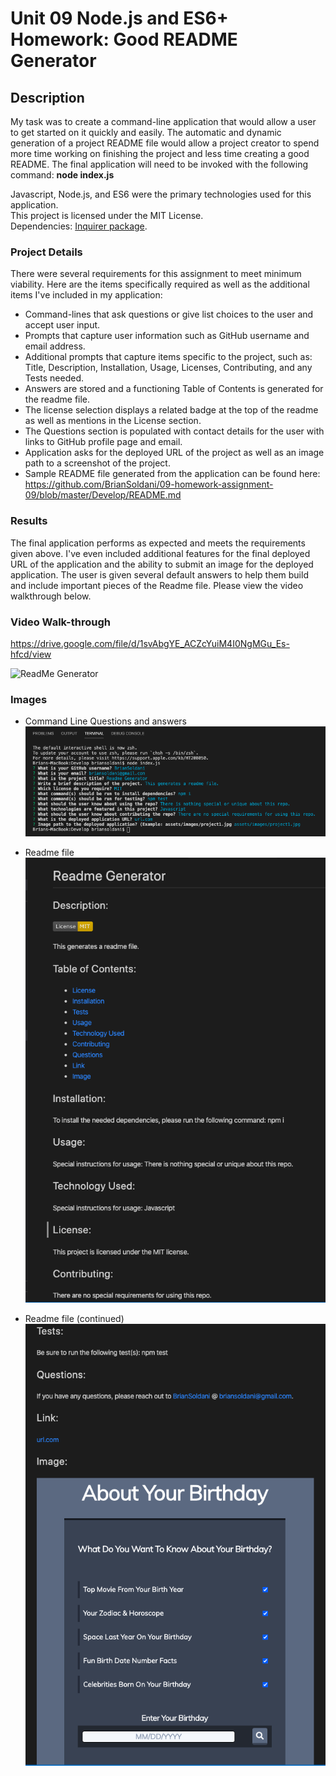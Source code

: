 # Unit 09 Node.js and ES6+ Homework: Good README Generator

## Description

My task was to create a command-line application that would allow a user to get started on it quickly and easily. The automatic and dynamic generation of a project README file would allow a project creator to spend more time working on finishing the project and less time creating a good README. The final application will need to be invoked with the following command: **node index.js**<br>

Javascript, Node.js, and ES6 were the primary technologies used for this application.<br>
This project is licensed under the MIT License.<br>
Dependencies: [Inquirer package](https://www.npmjs.com/package/inquirer).<br>


### Project Details

There were several requirements for this assignment to meet minimum viability. Here are the items specifically required as well as the additional items I've included in my application:

- Command-lines that ask questions or give list choices to the user and accept user input.
- Prompts that capture user information such as GitHub username and email address.
- Additional prompts that capture items specific to the project, such as: Title, Description, Installation, Usage, Licenses, Contributing, and any Tests needed.
- Answers are stored and a functioning Table of Contents is generated for the readme file.
- The license selection displays a related badge at the top of the readme as well as mentions in the License section.
- The Questions section is populated with contact details for the user with links to GitHub profile page and email.
- Application asks for the deployed URL of the project as well as an image path to a screenshot of the project.
- Sample README file generated from the application can be found here: https://github.com/BrianSoldani/09-homework-assignment-09/blob/master/Develop/README.md


### Results

The final application performs as expected and meets the requirements given above. I've even included additional features for the final deployed URL of the application and the ability to submit an image for the deployed application. The user is given several default answers to help them build and include important pieces of the Readme file. Please view the video walkthrough below.

### Video Walk-through

https://drive.google.com/file/d/1svAbgYE_ACZcYuiM4I0NgMGu_Es-hfcd/view

![ReadMe Generator](develop/assets/images/readme_generator.gif) 


### Images

- Command Line Questions and answers<br>
![ReadMe Generator](/Develop/assets/images/command.jpg) 

- Readme file<br>
![ReadMe Generator](/Develop/assets/images/readme1.jpg) 

- Readme file (continued)<br>
![ReadMe Generator](/Develop/assets/images/readme2.jpg) 
